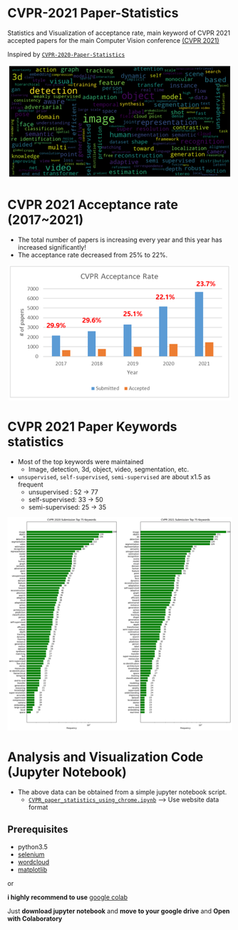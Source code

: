 # CVPR-2021 Paper-Statistics
Statistics and Visualization of acceptance rate, main keyword of CVPR 2021 accepted papers for the main Computer Vision conference [(CVPR 2021)](http://cvpr2021.thecvf.com/)

Inspired by [`CVPR-2020-Paper-Statistics`](https://github.com/hoya012/CVPR-2020-Paper-Statistics)

<p align="center">
  <img width="600" src="/2021_cvpr/keyword_cloud.png">
</p>

# CVPR 2021 Acceptance rate (2017~2021)

- The total number of papers is increasing every year and this year has increased significantly!
- The acceptance rate decreased from 25% to 22%.

<p align="center">
  <img width="500" src="/2021_cvpr/cvpr_acceptance_rate.PNG">
</p>


# CVPR 2021 Paper Keywords statistics

- Most of the top keywords were maintained
   - Image, detection, 3d, object, video, segmentation, etc.
- `unsupervised`, `self-supervised`, `semi-supervised` are about x1.5 as frequent
   - unsupervised : 52 -> 77
   - self-supervised: 33 -> 50
   - semi-supervised: 25 -> 35

<p align="center">
  <img width="1000" src="https://github.com/hoya012/CVPR-2021-Paper-Statistics/blob/main/2021_cvpr/top_keywords_2020%2B2021.png">
</p>

# Analysis and Visualization Code (Jupyter Notebook)

- The above data can be obtained from a simple jupyter notebook script.
   - [`CVPR_paper_statistics_using_chrome.ipynb`](https://github.com/hoya012/CVPR-2021-Paper-Statistics/blob/main/CVPR2021_paper_statistics_using_chrome.ipynb) --> Use website data format

## Prerequisites
- python3.5
- [selenium](https://selenium-python.readthedocs.io/)
- [wordcloud](https://pypi.org/project/wordcloud/)
- [matplotlib](https://matplotlib.org/)

or 

**i highly recommend to use** [google colab](https://colab.research.google.com/)

Just **download jupyter notebook** and **move to your google drive** and **Open with Colaboratory**


